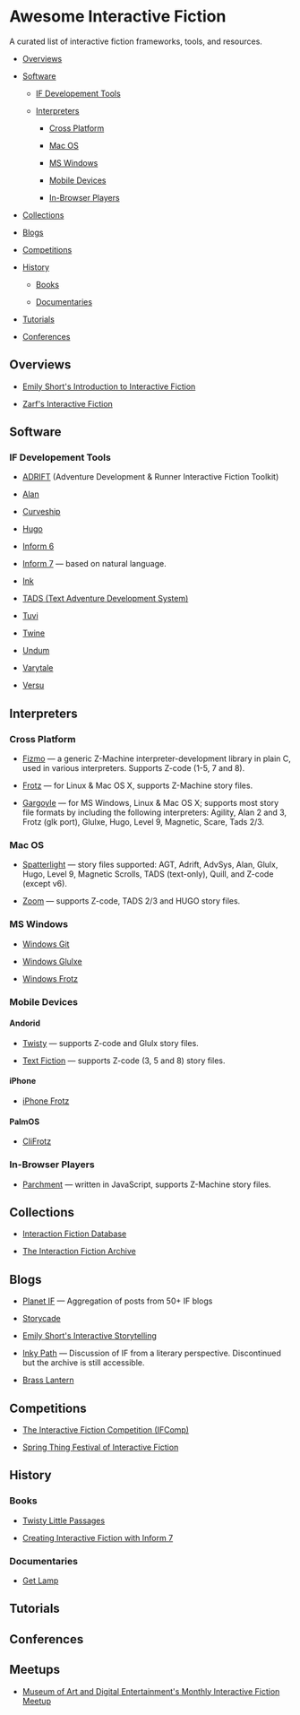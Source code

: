 # Awesome Interactive Fiction

A curated list of interactive fiction frameworks, tools, and resources.

-   [Overviews](#overviews)

-   [Software](#software)

    -   [IF Developement Tools](#if-developement-tools)

    -   [Interpreters](#interpreters)

        -   [Cross Platform](#cross-platform)

        -   [Mac OS](#mac-os)

        -   [MS Windows](#ms-windows)

        -   [Mobile Devices](#mobile-devices)

        -   [In-Browser Players](#in-browser-players)

-   [Collections](#collections)

-   [Blogs](#blogs)

-   [Competitions](#competitions)

-   [History](#history)

    -   [Books](#books)

    -   [Documentaries](#documentaries)

-   [Tutorials](#tutorials)

-   [Conferences](#conferences)

## Overviews

-   [Emily Short's Introduction to Interactive Fiction](http://inform7.com/learn/eg/dm/IntroductionToIF.pdf)

-   [Zarf's Interactive Fiction](http://eblong.com/zarf/if.html)

## Software

### IF Developement Tools

-   [ADRIFT](http://www.adrift.co/) (Adventure Development & Runner Interactive Fiction Toolkit)

-   [Alan](http://www.alanif.se/)

-   [Curveship](http://http://curveship.com/)

-   [Hugo](http://www.generalcoffee.com/)

-   [Inform 6](http://inform-fiction.org/)

-   [Inform 7](http://inform7.com/) — based on natural language.

-   [Ink](https://github.com/inkle/ink)

-   [TADS (Text Adventure Development System)](http://www.tads.org/)

-   [Tuvi](https://github.com/jaywengrow/tuvi)

-   [Twine](http://twinery.org/)

-   [Undum](http://undum.com/)

-   [Varytale](http://varytale.com/books/)

-   [Versu](http://versu.com/)

## Interpreters

### Cross Platform

-   [Fizmo](https://fizmo.spellbreaker.org/) — a generic Z-Machine interpreter-development library in plain C, used in various interpreters. Supports Z-code (1-5, 7 and 8).

-   [Frotz](http://frotz.sourceforge.net/) — for Linux & Mac OS X, supports Z-Machine story files.

-   [Gargoyle](http://ccxvii.net/gargoyle/) — for MS Windows, Linux & Mac OS X; supports most story file formats by including the following interpreters: Agility, Alan 2 and 3, Frotz (glk port), Glulxe, Hugo, Level 9, Magnetic, Scare, Tads 2/3.

### Mac OS

-   [Spatterlight](http://ccxvii.net/spatterlight/) — story files supported: AGT, Adrift, AdvSys, Alan, Glulx, Hugo, Level 9, Magnetic Scrolls, TADS (text-only), Quill, and Z-code (except v6).

-   [Zoom](http://www.logicalshift.co.uk/unix/zoom/) — supports Z-code, TADS 2/3 and HUGO story files.

### MS Windows

-   [Windows Git](http://www.davidkinder.co.uk/glulxe.html)

-   [Windows Glulxe](http://www.davidkinder.co.uk/glulxe.html)

-   [Windows Frotz](http://www.davidkinder.co.uk/frotz.html)

### Mobile Devices

#### Andorid

-   [Twisty](https://bitbucket.org/sussman/twisty) — supports Z-code and Glulx story files.

-   [Text Fiction](p://www.onyxbits.de/textfiction) — supports Z-code (3, 5 and 8) story files.

#### iPhone

-   [iPhone Frotz](https://itunes.apple.com/us/app/frotz/id287653015)

#### PalmOS

-   [CliFrotz](http://zodiacstuff.sourceforge.net/clifrotz.html)

### In-Browser Players

-   [Parchment](https://github.com/curiousdannii/parchment) — written in JavaScript, supports Z-Machine story files.

## Collections

-   [Interaction Fiction Database](http://www.ifdb.tads.org)

-   [The Interaction Fiction Archive](http://www.ifarchive.org)

## Blogs

-   [Planet IF](http://planet-if.com) — Aggregation of posts from 50+ IF blogs

-   [Storycade](http://storycade.com)

-   [Emily Short's Interactive Storytelling](http://emshort.wordpress.com)

-   [Inky Path](http://inkypathmag.com) — Discussion of IF from a literary perspective. Discontinued but the archive is still accessible.

-   [Brass Lantern](http://brasslantern.org/)

## Competitions

-   [The Interactive Fiction Competition (IFComp)](http://www.ifcomp.org)

-   [Spring Thing Festival of Interactive Fiction](http://springthing.net)

## History

### Books

-   [Twisty Little Passages](http://nickm.com/twisty/)

-   [Creating Interactive Fiction with Inform 7](http://inform7.textories.com/)

### Documentaries

-   [Get Lamp](http://www.getlamp.com)

## Tutorials

## Conferences

## Meetups

-   [Museum of Art and Digital Entertainment's Monthly Interactive Fiction Meetup](http://themade.org/events)
